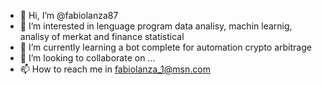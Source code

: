 - 👋 Hi, I’m @fabiolanza87
- 👀 I’m interested in lenguage program data analisy, machin learnig, analisy of merkat and finance statistical
- 🌱 I’m currently learning a bot complete for automation crypto arbitrage
- 💞️ I’m looking to collaborate on ...
- 📫 How to reach me in fabiolanza_1@msn.com

<!---
fabiolanza87/fabiolanza87 is a ✨ special ✨ repository because its `README.md` (this file) appears on your GitHub profile.
You can click the Preview link to take a look at your changes.
--->
